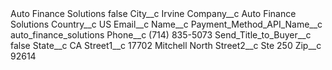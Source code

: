 <?xml version="1.0" encoding="UTF-8"?>
<CustomMetadata xmlns="http://soap.sforce.com/2006/04/metadata" xmlns:xsi="http://www.w3.org/2001/XMLSchema-instance" xmlns:xsd="http://www.w3.org/2001/XMLSchema">
    <label>Auto Finance Solutions</label>
    <protected>false</protected>
    <values>
        <field>City__c</field>
        <value xsi:type="xsd:string">Irvine</value>
    </values>
    <values>
        <field>Company__c</field>
        <value xsi:type="xsd:string">Auto Finance Solutions</value>
    </values>
    <values>
        <field>Country__c</field>
        <value xsi:type="xsd:string">US</value>
    </values>
    <values>
        <field>Email__c</field>
        <value xsi:nil="true"/>
    </values>
    <values>
        <field>Name__c</field>
        <value xsi:nil="true"/>
    </values>
    <values>
        <field>Payment_Method_API_Name__c</field>
        <value xsi:type="xsd:string">auto_finance_solutions</value>
    </values>
    <values>
        <field>Phone__c</field>
        <value xsi:type="xsd:string">(714) 835-5073</value>
    </values>
    <values>
        <field>Send_Title_to_Buyer__c</field>
        <value xsi:type="xsd:boolean">false</value>
    </values>
    <values>
        <field>State__c</field>
        <value xsi:type="xsd:string">CA</value>
    </values>
    <values>
        <field>Street1__c</field>
        <value xsi:type="xsd:string">17702 Mitchell North</value>
    </values>
    <values>
        <field>Street2__c</field>
        <value xsi:type="xsd:string">Ste 250</value>
    </values>
    <values>
        <field>Zip__c</field>
        <value xsi:type="xsd:string">92614</value>
    </values>
</CustomMetadata>
